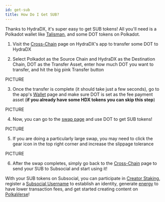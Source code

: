 ```yaml
---
id: get-sub
title: How Do I Get SUB?
---
```


Thanks to HydraDX, it's super easy to get SUB tokens! All you'll need is a Polkadot wallet 
like [Talisman](https://talisman.xyz/), and some DOT tokens on Polkadot.

1. Visit the [Cross-Chain](https://app.hydradx.io/cross-chain) page on HydraDX's app to transfer some DOT to HydraDX
  
2. Select Polkadot as the Source Chain and HydraDX as the Destination Chain, DOT as the Transfer Asset,
enter how much DOT you want to transfer, and hit the big pink Transfer button

PICTURE

3. Once the transfer is complete (it should take just a few seconds),
go to the app's [Wallet](https://app.hydradx.io/wallet/assets) page and make sure DOT is set
as the fee payment asset (**if you already have some HDX tokens you can skip this step**)

PICTURE

4. Now, you can go to the [swap page](https://app.hydradx.io/trade/swap) and use DOT to get SUB tokens!

PICTURE

5. If you are doing a particularly large swap, you may need to click the gear icon in the top right corner and increase the slippage tolerance

PICTURE

6. After the swap completes, simply go back to the [Cross-Chain](https://app.hydradx.io/cross-chain) page
to send your SUB to Subsocial and start using it!

With your SUB tokens on Subsocial, you can participate in [Creator Staking](https://sub.id/creators), 
register a [Subsocial Username](https://polkaverse.com/dd) to establish an identity, 
generate [energy](https://polkaverse.com/energy) to have lower transaction fees, 
and get started creating content on [PolkaVerse](https://polkaverse.com/)!

